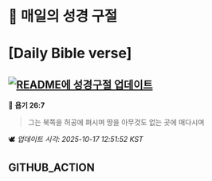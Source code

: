 # 🙏 매일의 성경 구절
# [Daily Bible verse]
## [![README에 성경구절 업데이트](https://github.com/DONGSUKA/first_test/actions/workflows/update-readme-bible.yml/badge.svg)](https://github.com/DONGSUKA/first_test/actions/workflows/update-readme-bible.yml)
<!-- START_BIBLE_VERSE -->
📖 **욥기 26:7**
> 그는 북쪽을 허공에 펴시며 땅을 아무것도 없는 곳에 매다시며

🕊️ _업데이트 시각: 2025-10-17 12:51:52 KST_
  <!-- END_BIBLE_VERSE -->
## GITHUB_ACTION
